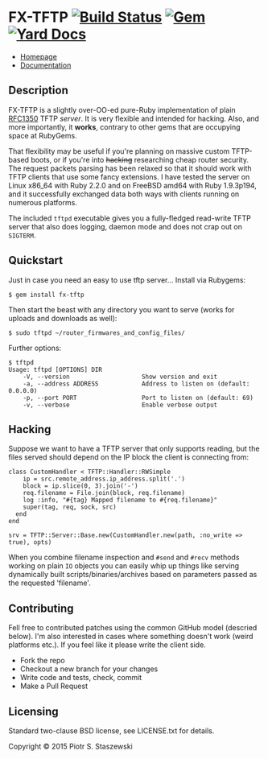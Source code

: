 # FX-TFTP [![Build Status](https://travis-ci.org/drbig/fx-tftp.svg?branch=master)](https://travis-ci.org/drbig/fx-tftp) [![Gem](http://img.shields.io/gem/v/fx-tftp.svg)](https://rubygems.org/gems/fx-tftp) [![Yard Docs](http://img.shields.io/badge/yard-docs-blue.svg)](http://www.rubydoc.info/github/drbig/fx-tftp/master)

* [Homepage](https://github.com/drbig/fx-tftp)
* [Documentation](http://rubydoc.info/gems/fx-tftp/frames)


## Description

FX-TFTP is a slightly over-OO-ed pure-Ruby implementation of plain [RFC1350](https://www.ietf.org/rfc/rfc1350.txt) TFTP *server*. It is very flexible and intended for hacking. Also, and more importantly, it **works**, contrary to other gems that are occupying space at RubyGems.

That flexibility may be useful if you're planning on massive custom TFTP-based boots, or if you're into ~~hacking~~ researching cheap router security. The request packets parsing has been relaxed so that it should work with TFTP clients that use some fancy extensions. I have tested the server on Linux x86_64 with Ruby 2.2.0 and on FreeBSD amd64 with Ruby 1.9.3p194, and it successfully exchanged data both ways with clients running on numerous platforms.

The included `tftpd` executable gives you a fully-fledged read-write TFTP server that also does logging, daemon mode and does not crap out on `SIGTERM`.


## Quickstart

Just in case you need an easy to use tftp server...
Install via Rubygems:

    $ gem install fx-tftp

Then start the beast with any directory you want to serve (works for uploads and downloads as well):

    $ sudo tftpd ~/router_firmwares_and_config_files/

Further options:
    
    $ tftpd
    Usage: tftpd [OPTIONS] DIR
        -V, --version                    Show version and exit
        -a, --address ADDRESS            Address to listen on (default: 0.0.0.0)
        -p, --port PORT                  Port to listen on (default: 69)
        -v, --verbose                    Enable verbose output


## Hacking

Suppose we want to have a TFTP server that only supports reading, but the files served should depend on the IP block the client is connecting from:

    class CustomHandler < TFTP::Handler::RWSimple
        ip = src.remote_address.ip_address.split('.')
        block = ip.slice(0, 3).join('-')
        req.filename = File.join(block, req.filename)
        log :info, "#{tag} Mapped filename to #{req.filename}"
        super(tag, req, sock, src)
      end
    end
    
    srv = TFTP::Server::Base.new(CustomHandler.new(path, :no_write => true), opts)

When you combine filename inspection and `#send` and `#recv` methods working on plain `IO` objects you can easily whip up things like serving dynamically built scripts/binaries/archives based on parameters passed as the requested 'filename'.


## Contributing

Fell free to contributed patches using the common GitHub model (descried below). I'm also interested in cases where something doesn't work (weird platforms etc.). If you feel like it please write the client side.

 - Fork the repo
 - Checkout a new branch for your changes
 - Write code and tests, check, commit
 - Make a Pull Request


## Licensing

Standard two-clause BSD license, see LICENSE.txt for details.

Copyright © 2015 Piotr S. Staszewski
